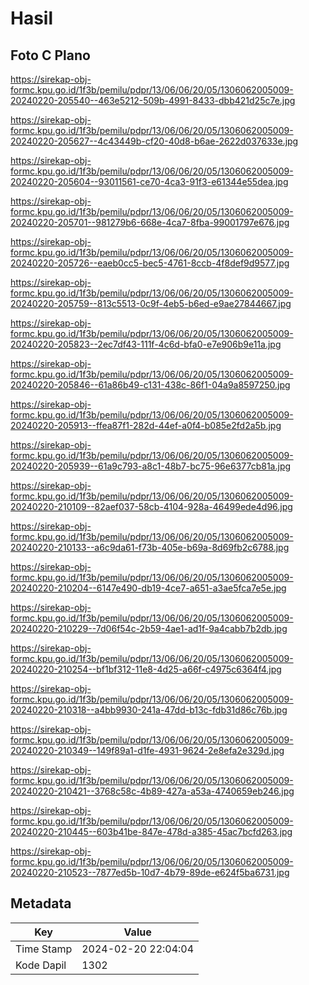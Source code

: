 # Hasil

## Foto C Plano

https://sirekap-obj-formc.kpu.go.id/1f3b/pemilu/pdpr/13/06/06/20/05/1306062005009-20240220-205540--463e5212-509b-4991-8433-dbb421d25c7e.jpg

https://sirekap-obj-formc.kpu.go.id/1f3b/pemilu/pdpr/13/06/06/20/05/1306062005009-20240220-205627--4c43449b-cf20-40d8-b6ae-2622d037633e.jpg

https://sirekap-obj-formc.kpu.go.id/1f3b/pemilu/pdpr/13/06/06/20/05/1306062005009-20240220-205604--93011561-ce70-4ca3-91f3-e61344e55dea.jpg

https://sirekap-obj-formc.kpu.go.id/1f3b/pemilu/pdpr/13/06/06/20/05/1306062005009-20240220-205701--981279b6-668e-4ca7-8fba-99001797e676.jpg

https://sirekap-obj-formc.kpu.go.id/1f3b/pemilu/pdpr/13/06/06/20/05/1306062005009-20240220-205726--eaeb0cc5-bec5-4761-8ccb-4f8def9d9577.jpg

https://sirekap-obj-formc.kpu.go.id/1f3b/pemilu/pdpr/13/06/06/20/05/1306062005009-20240220-205759--813c5513-0c9f-4eb5-b6ed-e9ae27844667.jpg

https://sirekap-obj-formc.kpu.go.id/1f3b/pemilu/pdpr/13/06/06/20/05/1306062005009-20240220-205823--2ec7df43-111f-4c6d-bfa0-e7e906b9e11a.jpg

https://sirekap-obj-formc.kpu.go.id/1f3b/pemilu/pdpr/13/06/06/20/05/1306062005009-20240220-205846--61a86b49-c131-438c-86f1-04a9a8597250.jpg

https://sirekap-obj-formc.kpu.go.id/1f3b/pemilu/pdpr/13/06/06/20/05/1306062005009-20240220-205913--ffea87f1-282d-44ef-a0f4-b085e2fd2a5b.jpg

https://sirekap-obj-formc.kpu.go.id/1f3b/pemilu/pdpr/13/06/06/20/05/1306062005009-20240220-205939--61a9c793-a8c1-48b7-bc75-96e6377cb81a.jpg

https://sirekap-obj-formc.kpu.go.id/1f3b/pemilu/pdpr/13/06/06/20/05/1306062005009-20240220-210109--82aef037-58cb-4104-928a-46499ede4d96.jpg

https://sirekap-obj-formc.kpu.go.id/1f3b/pemilu/pdpr/13/06/06/20/05/1306062005009-20240220-210133--a6c9da61-f73b-405e-b69a-8d69fb2c6788.jpg

https://sirekap-obj-formc.kpu.go.id/1f3b/pemilu/pdpr/13/06/06/20/05/1306062005009-20240220-210204--6147e490-db19-4ce7-a651-a3ae5fca7e5e.jpg

https://sirekap-obj-formc.kpu.go.id/1f3b/pemilu/pdpr/13/06/06/20/05/1306062005009-20240220-210229--7d06f54c-2b59-4ae1-ad1f-9a4cabb7b2db.jpg

https://sirekap-obj-formc.kpu.go.id/1f3b/pemilu/pdpr/13/06/06/20/05/1306062005009-20240220-210254--bf1bf312-11e8-4d25-a66f-c4975c6364f4.jpg

https://sirekap-obj-formc.kpu.go.id/1f3b/pemilu/pdpr/13/06/06/20/05/1306062005009-20240220-210318--a4bb9930-241a-47dd-b13c-fdb31d86c76b.jpg

https://sirekap-obj-formc.kpu.go.id/1f3b/pemilu/pdpr/13/06/06/20/05/1306062005009-20240220-210349--149f89a1-d1fe-4931-9624-2e8efa2e329d.jpg

https://sirekap-obj-formc.kpu.go.id/1f3b/pemilu/pdpr/13/06/06/20/05/1306062005009-20240220-210421--3768c58c-4b89-427a-a53a-4740659eb246.jpg

https://sirekap-obj-formc.kpu.go.id/1f3b/pemilu/pdpr/13/06/06/20/05/1306062005009-20240220-210445--603b41be-847e-478d-a385-45ac7bcfd263.jpg

https://sirekap-obj-formc.kpu.go.id/1f3b/pemilu/pdpr/13/06/06/20/05/1306062005009-20240220-210523--7877ed5b-10d7-4b79-89de-e624f5ba6731.jpg


## Metadata

| Key        | Value               |
| ---------- | ------------------- |
| Time Stamp | 2024-02-20 22:04:04 |
| Kode Dapil | 1302                |



